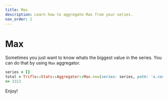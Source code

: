 ```yaml
---
title: Max
description: Learn how to aggregate Max from your series.
nav_order: 2
---
```


# Max

Sometimes you just want to know whats the biggest value in the series. You can do that by using `Max` aggregator.

```ruby
series = []
total = Trifle::Stats::Aggregator::Max.new(series: series, path: 'a.count').aggregate
=> 3313
```

Enjoy!
